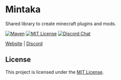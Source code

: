# Mintaka

Shared library to create minecraft plugins and mods.

[![Maven][mvn-badge]][mvn-url]
[![MIT License][mit-badge]][mit-url]
[![Discord Chat][discord-badge]][discord-url]

[mvn-badge]: https://img.shields.io/badge/releases-mvn-orange.svg
[mvn-url]: https://mvn.tribufu.com/#/releases/dev/mintaka/Mintaka
[mit-badge]: https://img.shields.io/badge/license-MIT-blue.svg
[mit-url]: https://github.com/tribufu/mintaka/blob/main/LICENSE.txt
[discord-badge]: https://img.shields.io/discord/276504514616623104.svg?logo=discord&style=flat-square
[discord-url]: https://www.tribufu.com/discord

[Website](https://www.tribufu.com) |
[Discord](https://www.tribufu.com/discord)

## License

This project is licensed under the [MIT License].

[MIT License]: https://github.com/tribufu/mintaka/blob/main/LICENSE.txt
